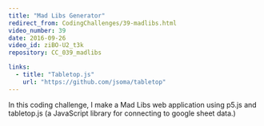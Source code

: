 ```yaml
---
title: "Mad Libs Generator"
redirect_from: CodingChallenges/39-madlibs.html
video_number: 39
date: 2016-09-26
video_id: ziBO-U2_t3k
repository: CC_039_madlibs

links:
  - title: "Tabletop.js"
    url: "https://github.com/jsoma/tabletop"
---
```


In this coding challenge, I make a Mad Libs web application using p5.js and tabletop.js (a JavaScript library for connecting to google sheet data.)